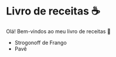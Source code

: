 # Livro de receitas :coffee:

Olá! Bem-vindos ao meu livro de receitas :chicken:

- Strogonoff de Frango
- Pavê